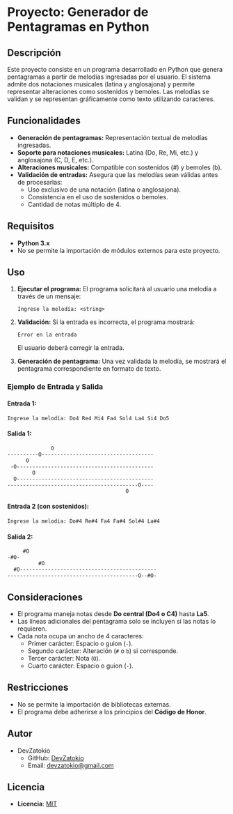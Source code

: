 # Proyecto: Generador de Pentagramas en Python

## Descripción
Este proyecto consiste en un programa desarrollado en Python que genera pentagramas a partir de melodías ingresadas por el usuario. El sistema admite dos notaciones musicales (latina y anglosajona) y permite representar alteraciones como sostenidos y bemoles. Las melodías se validan y se representan gráficamente como texto utilizando caracteres.

## Funcionalidades
- **Generación de pentagramas:** Representación textual de melodías ingresadas.
- **Soporte para notaciones musicales:** Latina (Do, Re, Mi, etc.) y anglosajona (C, D, E, etc.).
- **Alteraciones musicales:** Compatible con sostenidos (#) y bemoles (b).
- **Validación de entradas:** Asegura que las melodías sean válidas antes de procesarlas:
  - Uso exclusivo de una notación (latina o anglosajona).
  - Consistencia en el uso de sostenidos o bemoles.
  - Cantidad de notas múltiplo de 4.

## Requisitos
- **Python 3.x**
- No se permite la importación de módulos externos para este proyecto.

## Uso
1. **Ejecutar el programa:**
   El programa solicitará al usuario una melodía a través de un mensaje:
   ```
   Ingrese la melodía: <string>
   ```

2. **Validación:**
   Si la entrada es incorrecta, el programa mostrará:
   ```
   Error en la entrada
   ```
   El usuario deberá corregir la entrada.

3. **Generación de pentagrama:**
   Una vez validada la melodía, se mostrará el pentagrama correspondiente en formato de texto.

### Ejemplo de Entrada y Salida

#### Entrada 1:
```
Ingrese la melodía: Do4 Re4 Mi4 Fa4 Sol4 La4 Si4 Do5
```

#### Salida 1:
```
              O 
----------O------------------------------------
      O                                        
 -O--------------------------------------------
        O                                      
  O--------------------------------------------
------------------------------------------O----
                                      O        
```

#### Entrada 2 (con sostenidos):
```
Ingrese la melodía: Do#4 Re#4 Fa4 Fa#4 Sol#4 La#4
```

#### Salida 2:
```
     #O                                         
-#O-                                            
          #O                                    
  #O--------------------------------------------
------------------------------------------O--#O-
```

## Consideraciones
- El programa maneja notas desde **Do central (Do4 o C4)** hasta **La5**.
- Las líneas adicionales del pentagrama solo se incluyen si las notas lo requieren.
- Cada nota ocupa un ancho de 4 caracteres:
  - Primer carácter: Espacio o guion (`-`).
  - Segundo carácter: Alteración (`#` o `b`) si corresponde.
  - Tercer carácter: Nota (`O`).
  - Cuarto carácter: Espacio o guion (`-`).

## Restricciones
- No se permite la importación de bibliotecas externas.
- El programa debe adherirse a los principios del **Código de Honor**.

## Autor
- DevZatokio
  - GitHub: [DevZatokio](https://github.com/DevZatokio)  
  - Email: [devzatokio@gmail.com](mailto:devzatokio@gmail.com)

## Licencia

- **Licencia**: [MIT](https://opensource.org/licenses/MIT)